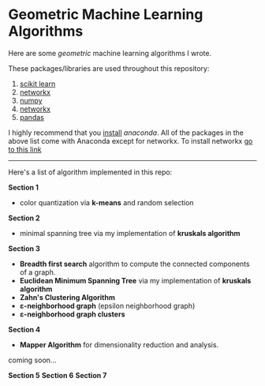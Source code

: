 # Geometric Machine Learning Algorithms

Here are some *geometric* machine learning algorithms I wrote.


These  packages/libraries are used throughout this repository:
1. [scikit learn](http://scikit-learn.org/)
2. [networkx](https://networkx.github.io/)
3. [numpy](http://www.numpy.org/)
4. [networkx](matplotlib.org)
5. [pandas](https://pandas.pydata.org/)

I highly recommend that you [install] *anaconda*. All of the packages in the above list come with Anaconda except for networkx. To install networkx [go to this link]

---
Here's a list of algorithm implemented in this repo:

**Section 1**
- color quantization via **k-means** and random selection

**Section 2**
- minimal spanning tree via my implementation of **kruskals algorithm**

**Section 3**
- **Breadth first search** algorithm to compute the connected components of a graph.
- **Euclidean Minimum Spanning Tree** via my implementation of **kruskals algorithm**
- **Zahn's Clustering Algorithm**
- **ε-neighborhood graph** (epsilon neighborhood graph)
- **ε-neighborhood graph clusters**

**Section 4**
- **Mapper Algorithm** for dimensionality reduction and analysis.

coming soon...

**Section 5**
**Section 6**
**Section 7**


[install]: https://www.anaconda.com/download/
[go to this link]: https://networkx.github.io/documentation/latest/install.html
